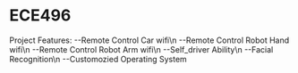 # ECE496

Project Features:
--Remote Control Car wifi\n
--Remote Control Robot Hand wifi\n
--Remote Control Robot Arm wifi\n
--Self_driver Ability\n
--Facial Recognition\n
--Customozied Operating System
